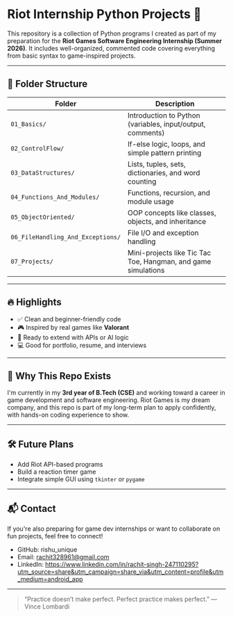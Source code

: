# Riot Internship Python Projects 🚀

This repository is a collection of Python programs I created as part of my preparation for the **Riot Games Software Engineering Internship (Summer 2026)**. It includes well-organized, commented code covering everything from basic syntax to game-inspired projects.

---

## 📂 Folder Structure

| Folder | Description |
|--------|-------------|
| `01_Basics/` | Introduction to Python (variables, input/output, comments) |
| `02_ControlFlow/` | If-else logic, loops, and simple pattern printing |
| `03_DataStructures/` | Lists, tuples, sets, dictionaries, and word counting |
| `04_Functions_And_Modules/` | Functions, recursion, and module usage |
| `05_ObjectOriented/` | OOP concepts like classes, objects, and inheritance |
| `06_FileHandling_And_Exceptions/` | File I/O and exception handling |
| `07_Projects/` | Mini-projects like Tic Tac Toe, Hangman, and game simulations |

---

## 🔥 Highlights

- ✅ Clean and beginner-friendly code
- 🎮 Inspired by real games like **Valorant**
- 🤖 Ready to extend with APIs or AI logic
- 💻 Good for portfolio, resume, and interviews

---

## 🧠 Why This Repo Exists

I'm currently in my **3rd year of B.Tech (CSE)** and working toward a career in game development and software engineering. Riot Games is my dream company, and this repo is part of my long-term plan to apply confidently, with hands-on coding experience to show.

---

## 🛠 Future Plans

- Add Riot API-based programs
- Build a reaction timer game
- Integrate simple GUI using `tkinter` or `pygame`

---

## 📬 Contact

If you're also preparing for game dev internships or want to collaborate on fun projects, feel free to connect!

- GitHub: rishu_unique
- Email: rachit328961@gmail.com
- LinkedIn: https://www.linkedin.com/in/rachit-singh-247110295?utm_source=share&utm_campaign=share_via&utm_content=profile&utm_medium=android_app

---

> “Practice doesn’t make perfect. Perfect practice makes perfect.” — Vince Lombardi
